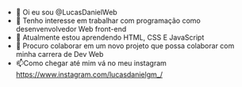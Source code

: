 - 👋 Oi eu sou @LucasDanielWeb
- 👀 Tenho interesse em trabalhar com programação como desenvenvolvedor Web front-end
- 🌱 Atualmente estou aprendendo HTML, CSS E JavaScript
- 💞️ Procuro colaborar em um novo projeto que possa colaborar com minha carrera de Dev Web
- 📫Como chegar até mim vá no meu instagram  https://www.instagram.com/lucasdanielgm_/

<!---
LucasDanielWeb/LucasDanielWeb is a ✨ special ✨ repository because its `README.md` (this file) appears on your GitHub profile.
You can click the Preview link to take a look at your changes.
--->
